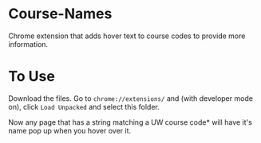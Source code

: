 # Course-Names

Chrome extension that adds hover text to course codes to provide more information.

# To Use
Download the files. Go to `chrome://extensions/` and (with developer mode on), click `Load Unpacked` and select this folder. 

Now any page that has a string matching a UW course code* will have it's name pop up when you hover over it.
